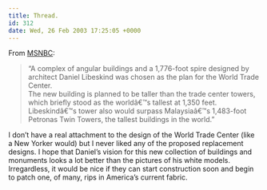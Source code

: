 ```yaml
---
title: Thread.
id: 312
date: Wed, 26 Feb 2003 17:25:05 +0000
---
```


From [<span class="caps">MSNBC</span>](http://www.msnbc.com/news/877972.asp):

> “A complex of angular buildings and a 1,776-foot spire designed by architect Daniel Libeskind was chosen as the plan for the World Trade Center.  
>  The new building is planned to be taller than the trade center towers, which briefly stood as the worldâ€™s tallest at 1,350 feet. Libeskindâ€™s tower also would surpass Malaysiaâ€™s 1,483-foot Petronas Twin Towers, the tallest buildings in the world.”

I don’t have a real attachment to the design of the World Trade Center (like a New Yorker would) but I never liked any of the proposed replacement designs. I hope that Daniel’s vision for this new collection of buildings and monuments looks a lot better than the pictures of his white models.  
 Irregardless, it would be nice if they can start construction soon and begin to patch one, of many, rips in America’s current fabric.


